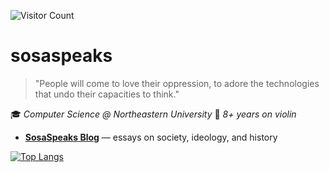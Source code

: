 ![Visitor Count](https://profile-counter.glitch.me/sosaspeaks/count.svg)

# sosaspeaks

> "People will come to love their oppression, to adore the technologies that undo their capacities to think."

🎓 *Computer Science @ Northeastern University*
🎻 *8+ years on violin*

- **[SosaSpeaks Blog](https://sosaspeaks.github.io)** — essays on society, ideology, and history

[![Top Langs](https://github-readme-stats.vercel.app/api/top-langs/?username=sosaspeaks)](https://github.com/sosaspeaks/github-readme-stats)

